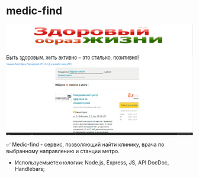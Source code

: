 # medic-find

<p align="center">
<img src="/med-site.gif" width="750px" height="300px"/></p>

:white_check_mark: Medic-find - сервис, позволяющий найти клинику, врача по выбранному направлению и станции метро.

- Используемыетехнологии: Node.js, Express, JS, API DocDoc, Handlebars;
